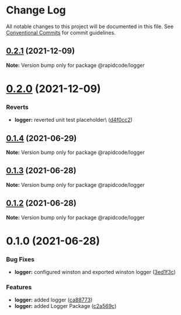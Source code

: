 # Change Log

All notable changes to this project will be documented in this file.
See [Conventional Commits](https://conventionalcommits.org) for commit guidelines.

## [0.2.1](https://github.com/tirthaguha/rapidcode/compare/v0.2.0...v0.2.1) (2021-12-09)

**Note:** Version bump only for package @rapidcode/logger





# [0.2.0](https://github.com/tirthaguha/rapidcode/compare/v0.1.4...v0.2.0) (2021-12-09)


### Reverts

* **logger:** reverted unit test placeholder\ ([d4f0cc2](https://github.com/tirthaguha/rapidcode/commit/d4f0cc2b109b0a530eaa78ddcb1244adacf28f0a))





## [0.1.4](https://github.com/tirthaguha/rapidcode/compare/v0.1.3...v0.1.4) (2021-06-29)

**Note:** Version bump only for package @rapidcode/logger





## [0.1.3](https://github.com/tirthaguha/rapidcode/compare/v0.1.2...v0.1.3) (2021-06-28)

**Note:** Version bump only for package @rapidcode/logger





## [0.1.2](https://github.com/tirthaguha/rapidcode/compare/v0.1.1...v0.1.2) (2021-06-28)

**Note:** Version bump only for package @rapidcode/logger





# 0.1.0 (2021-06-28)


### Bug Fixes

* **logger:** configured winston and exported winston logger ([3ed1f3c](https://github.com/tirthaguha/rapidcode/commit/3ed1f3cc04422f54125d39d2e1a64414a157f0be))


### Features

* **logger:** added logger ([ca88773](https://github.com/tirthaguha/rapidcode/commit/ca887737c6bdac6bce216d02b200912e6fde4312))
* **logger:** added Logger Package ([c2a569c](https://github.com/tirthaguha/rapidcode/commit/c2a569c62e26410d1ed83631dd48112b3ffedb80))
